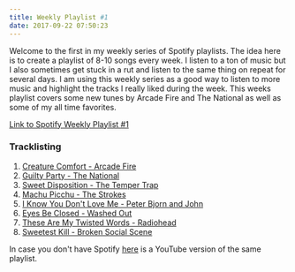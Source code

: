 ```yaml
---
title: Weekly Playlist #1
date: 2017-09-22 07:50:23
---
```


Welcome to the first in my weekly series of Spotify playlists. The idea here is to create a playlist of 8-10 songs every week. I listen to a ton of music but I also sometimes get stuck in a rut and listen to the same thing on repeat for several days. I am using this weekly series as a good way to listen to more music and highlight the tracks I really liked during the week.
This weeks playlist covers some new tunes by Arcade Fire and The National as well as some of my all time favorites.

[Link to Spotify Weekly Playlist #1](spotify:user:rtiffany77:playlist:33V6GjQkLLvWSsWnpW9OOx)

### Tracklisting
1. [Creature Comfort - Arcade Fire](spotify:track:2voWPWlDfIthC6GUjaIQyV)
2. [Guilty Party - The National](spotify:track:09G86BPwwrdDoFBBmOo3z1)
3. [Sweet Disposition - The Temper Trap](spotify:track:5RoIXwyTCdyUjpMMkk4uPd)
4. [Machu Picchu - The Strokes](spotify:track:6mVD1SfTvlFAPVi7txFL5H)
5. [I Know You Don't Love Me - Peter Bjorn and John](spotify:track:5mfk2iHYXCaB0K8RsDEKBy)
6. [Eyes Be Closed - Washed Out](spotify:track:6eNYsU7sfgxQHTvILQxbce)
7. [These Are My Twisted Words - Radiohead](spotify:track:5OuWGQrMbScuAf2dUbdNKj)
8. [Sweetest Kill - Broken Social Scene](spotify:track:6vsxPWEOuTCH9nLVhVN5KW)

In case you don't have Spotify [here](https://www.youtube.com/playlist?list=PL3QyKKutgZDlnMQBtpU-8-HecciUbE9sT) is a YouTube version of the same playlist. 
